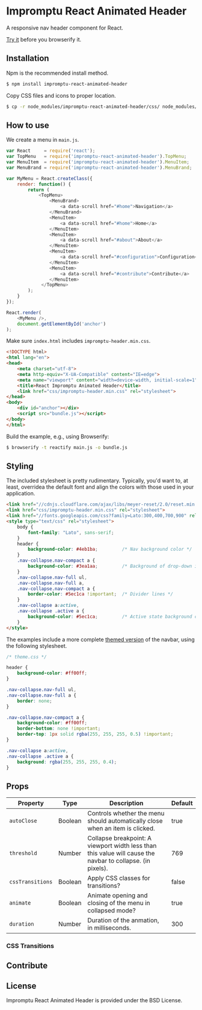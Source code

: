 # Impromptu React Animated Header

A responsive nav header component for React.

[Try it](http://johanneshilden.github.io/impromptu-react-animated-header/) before you browserify it.

## Installation

Npm is the recommended install method.

```bash
$ npm install impromptu-react-animated-header
```

Copy CSS files and icons to proper location. 

```bash
$ cp -r node_modules/impromptu-react-animated-header/css/ node_modules/impromptu-react-animated-header/icons/ .
```

## How to use

We create a menu in `main.js`.

```javascript
var React     = require('react');
var TopMenu   = require('impromptu-react-animated-header').TopMenu;
var MenuItem  = require('impromptu-react-animated-header').MenuItem;
var MenuBrand = require('impromptu-react-animated-header').MenuBrand;

var MyMenu = React.createClass({
    render: function() {
        return (
            <TopMenu>
                <MenuBrand>
                    <a data-scroll href="#home">Navigation</a>
                </MenuBrand>
                <MenuItem>
                    <a data-scroll href="#home">Home</a>
                </MenuItem>
                <MenuItem>
                    <a data-scroll href="#about">About</a>
                </MenuItem>
                <MenuItem>
                    <a data-scroll href="#configuration">Configuration</a>
                </MenuItem>
                <MenuItem>
                    <a data-scroll href="#contribute">Contribute</a>
                </MenuItem>
             </TopMenu>
        );
    }
});

React.render(
    <MyMenu />,
    document.getElementById('anchor')
);
```

Make sure `index.html` includes `impromptu-header.min.css`.

```html
<!DOCTYPE html>
<html lang="en">
<head>
    <meta charset="utf-8">
    <meta http-equiv="X-UA-Compatible" content="IE=edge">
    <meta name="viewport" content="width=device-width, initial-scale=1">
    <title>React Impromptu Animated Header</title>
    <link href="css/impromptu-header.min.css" rel="stylesheet">
</head>
<body>
    <div id="anchor"></div>
    <script src="bundle.js"></script>
</body>
</html>
```

Build the example, e.g., using Browserify:

```bash
$ browserify -t reactify main.js -o bundle.js 
```

## Styling

The included stylesheet is pretty rudimentary. Typically, you'd want to, at least, overridea the default font and align the colors with those used in  your application.

```html
<link href="//cdnjs.cloudflare.com/ajax/libs/meyer-reset/2.0/reset.min.css" rel="stylesheet">
<link href="css/impromptu-header.min.css" rel="stylesheet">
<link href="//fonts.googleapis.com/css?family=Lato:300,400,700,900" rel="stylesheet">
<style type="text/css" rel="stylesheet">
    body { 
        font-family: "Lato", sans-serif; 
    }
    header {
        background-color: #4eb1ba;         /* Nav background color */
    }
    .nav-collapse.nav-compact a {
        background-color: #3ea1aa;         /* Background of drop-down in collapsed mode */
    }
    .nav-collapse.nav-full ul, 
    .nav-collapse.nav-full a,
    .nav-collapse.nav-compact a {
        border-color: #5ec1ca !important;  /* Divider lines */
    }
    .nav-collapse a:active,
    .nav-collapse .active a {
        background-color: #5ec1ca;         /* Active state background color */
    }
</style>
```

The examples include a more complete [themed version](http://johanneshilden.github.io/impromptu-react-animated-header/public/themed.html) of the navbar, using the following stylesheet.

```CSS
/* theme.css */

header {
    background-color: #ff00ff;
}

.nav-collapse.nav-full ul, 
.nav-collapse.nav-full a {
    border: none;
}

.nav-collapse.nav-compact a {
    background-color: #ff00ff;
    border-bottom: none !important;
    border-top: 1px solid rgba(255, 255, 255, 0.5) !important;
}

.nav-collapse a:active,
.nav-collapse .active a {
    background: rgba(255, 255, 255, 0.4);
}
```

## Props

| Property         | Type                     | Description   | Default      | 
| ---------------- | ------------------------ | ------------- | ------------ |
| `autoClose`      | Boolean                  | Controls whether the menu should automatically close when an item is clicked.      | true      |
| `threshold`      |  Number                  | Collapse breakpoint: A viewport width less than this value will cause the navbar to collapse. (in pixels). | 769    |
| `cssTransitions` |  Boolean                 | Apply CSS classes for transitions? | false  |
| `animate`        |  Boolean                 | Animate opening and closing of the menu in collapsed mode? | true   |
| `duration`       |  Number                  | Duration of the anmation, in milliseconds. | 300    |

### CSS Transitions

## Contribute

## License

Impromptu React Animated Header is provided under the BSD License.
